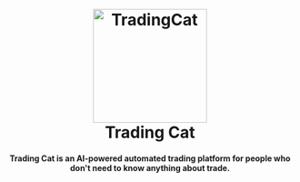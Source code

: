 <h1 align="center">
  <br>
  <a href="#"><img src="https://user-images.githubusercontent.com/7953033/65424385-1e441000-de14-11e9-99a4-a58f1846a00a.png" alt="TradingCat" width="200"></a>
  <br>
  Trading Cat
  <br>
</h1>

<h4 align="center">Trading Cat is an AI-powered automated trading platform for people who don't need to know anything about trade.</h4>